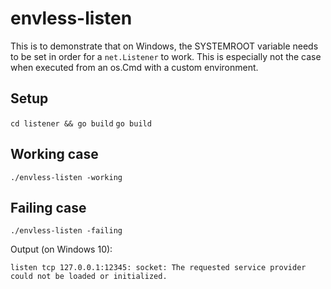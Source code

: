 # envless-listen

This is to demonstrate that on Windows, the SYSTEMROOT variable needs to be set in order for a `net.Listener` to work. This is especially not the case when executed from an os.Cmd with a custom environment.

## Setup

`cd listener && go build`
`go build`

## Working case

`./envless-listen -working`

## Failing case

`./envless-listen -failing`

Output (on Windows 10):

`listen tcp 127.0.0.1:12345: socket: The requested service provider could not be loaded or initialized.`